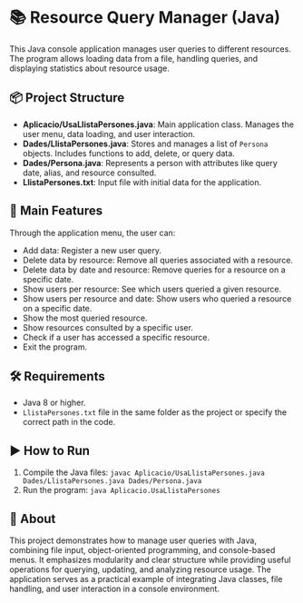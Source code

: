 # 📚 Resource Query Manager (Java)

This Java console application manages user queries to different resources. The program allows loading data from a file, handling queries, and displaying statistics about resource usage.

## 📦 Project Structure
- **Aplicacio/UsaLlistaPersones.java**: Main application class. Manages the user menu, data loading, and user interaction.  
- **Dades/LlistaPersones.java**: Stores and manages a list of `Persona` objects. Includes functions to add, delete, or query data.  
- **Dades/Persona.java**: Represents a person with attributes like query date, alias, and resource consulted.  
- **LlistaPersones.txt**: Input file with initial data for the application.

## 🚀 Main Features
Through the application menu, the user can:
- Add data: Register a new user query.  
- Delete data by resource: Remove all queries associated with a resource.  
- Delete data by date and resource: Remove queries for a resource on a specific date.  
- Show users per resource: See which users queried a given resource.  
- Show users per resource and date: Show users who queried a resource on a specific date.  
- Show the most queried resource.  
- Show resources consulted by a specific user.  
- Check if a user has accessed a specific resource.  
- Exit the program.

## 🛠️ Requirements
- Java 8 or higher.  
- `LlistaPersones.txt` file in the same folder as the project or specify the correct path in the code.

## ▶️ How to Run
1. Compile the Java files: `javac Aplicacio/UsaLlistaPersones.java Dades/LlistaPersones.java Dades/Persona.java`  
2. Run the program: `java Aplicacio.UsaLlistaPersones`

## 📝 About
This project demonstrates how to manage user queries with Java, combining file input, object-oriented programming, and console-based menus. It emphasizes modularity and clear structure while providing useful operations for querying, updating, and analyzing resource usage. The application serves as a practical example of integrating Java classes, file handling, and user interaction in a console environment.
